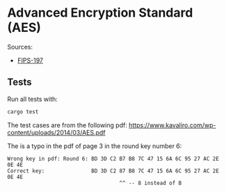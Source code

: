 # Advanced Encryption Standard (AES)

Sources:
- [FIPS-197](https://csrc.nist.gov/files/pubs/fips/197/final/docs/fips-197.pdf)

## Tests
Run all tests with:
```bash
cargo test
```

The test cases are from the following pdf: https://www.kavaliro.com/wp-content/uploads/2014/03/AES.pdf

The is a typo in the pdf of page 3 in the round key number 6:

```
Wrong key in pdf: Round 6: BD 3D C2 B7 B8 7C 47 15 6A 6C 95 27 AC 2E 0E 4E
Correct key:               BD 3D C2 87 B8 7C 47 15 6A 6C 95 27 AC 2E 0E 4E
                                    ^^ -- 8 instead of B
```